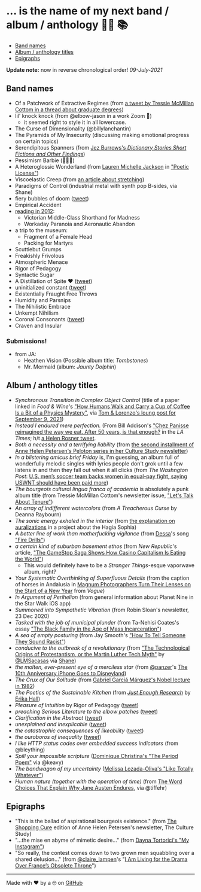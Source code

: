 # … is the name of my next band / album / anthology 🤘🏽 📚

* [Band names](#band-names)
* [Album / anthology titles](#album--anthology-titles)
* [Epigraphs](#epigraphs)

**Update note:** now in reverse chronological order! _09-July-2021_

## Band names

* Of a Patchwork of Extractive Regimes (from [a tweet by Tressie McMillan Cottom in a thread about graduate degrees](https://twitter.com/tressiemcphd/status/1413326273842122753))
* lil' knock knock (from @elbow-jason in a work Zoom 🤣)
   * it seemed right to style it in all lowercase.
* The Curse of Dimensionality (@billylanchantin)
* The Pyramids of My Insecurity (discussing making emotional progress on certain topics)
* Serendipitous Spanners (from [Jez Burrows's _Dictionary Stories Short Fictions and Other Findings_](http://www.dictionarystories.com/))
* Pessimism Barbie (🙋🏽‍♀️)
* A Heteroglossic Wonderland (from [Lauren Michelle Jackson](http://laurjackson.com) in ["Poetic License"](http://reallifemag.com/poetic-license/))
* Viscoelastic Creep (from [an article about stretching](https://www.elitefts.com/education/rehab-recovery/digging-deeper-stretching/))
* Paradigms of Control (industrial metal with synth pop B-sides, via Shane)
* fiery bubbles of doom ([tweet](https://twitter.com/dotsara/status/1091160179))
* Empirical Accident
* [reading in 2012](https://twitter.com/dotsara/status/275839537245204480):
   * Victorian Middle-Class Shorthand for Madness
   * Workaday Paranoia and Aeronautic Abandon
* a trip to the museum:
   * Fragment of a Female Head
   * Packing for Martyrs
* Scuttlebut Grumps 
* Freakishly Frivolous
* Atmospheric Menace
* Rigor of Pedagogy
* Syntactic Sugar
* A Distillation of Spite ❤️ ([tweet](https://twitter.com/dotsara/status/368803252839542784))
* uninitialized constant ([tweet](https://twitter.com/dotsara/status/369915971034562560))
* Existentially Fraught Free Throws
* Humidity and Parsnips
* The Nihilistic Embrace
* Unkempt Nihilism
* Coronal Consonants ([tweet](https://twitter.com/dotsara/status/486901934767357952))
* Craven and Insular 

### Submissions!

* from JA:
   * Heathen Vision (Possible album title: _Tombstones_)
   * Mr. Mermaid (album: _Jaunty Dolphin_)

## Album / anthology titles

* _Synchronous Transition in Complex Object Control_ (title of a paper linked in _Food & Wine_'s ["How Humans Walk and Carry a Cup of Coffee Is a Bit of a Physics Mystery"](https://www.foodandwine.com/news/coffee-walking-balance-physics), via [Tom & Lorenzo's loung post for September 9, 2021](https://tomandlorenzo.com/2021/09/t-lounge-for-september-9th-2021/))
* _Instead I endured mere perfection._ (From Bill Addison's ["Chez Panisse reimagined the way we eat. After 50 years, is that enough?](https://www.latimes.com/food/story/2021-08-19/chez-panisse-50th-anniversary-alice-waters-bill-addison) in the _LA Times_; h/t [a Helen Rosner tweet](https://twitter.com/hels/status/1428770881405440007).
* _Both a necessity and a terrifying liability_ (from [the second installment of Anne Helen Petersen's Peloton series in her Culture Study newsletter](https://annehelen.substack.com/p/the-parameters-of-peloton-celebrity))
* _In a blistering amicus brief Friday_ is, I'm guessing, an album full of wonderfully melodic singles with lyrics people don't grok until a few listens in and then they fall out when it all clicks (from _The Washngton Post_: [U.S. men’s soccer team backs women in equal-pay fight, saying USWNT should have been paid more](https://www.washingtonpost.com/sports/2021/07/30/usmnt-supports-uswnt-equal-pay/))
* _The bourgeois cultural lingua franca of academia_ is absolutely a punk album title (from Tressie McMillan Cottom's newsletter issue, ["Let's Talk About Tenure"](https://tressie.substack.com/p/lets-talk-about-tenure)) 
* _An array of indifferent watercolors_ (from _A Treacherous Curse_ by Deanna Raybourn)
* _The sonic energy exhaled in the interior_ (from [the explanation on auralizations](https://hagiasophia.stanford.edu/) in a project about the Hagia Sophia)
* _A better line of work than motherfucking vigilance_ (from [Dessa](https://twitter.com/dessadarling)'s song ["Fire Drills"](https://dessa.bandcamp.com/track/fire-drills))
* _a certain kind of suburban basement ethos_ (from _New Republic_'s article, ["The GameStop Saga Shows How Casino Capitalism Is Eating the World"](https://newrepublic.com/article/161082/gamestop-saga-shows-casino-capitalism-eating-world))
   - This would definitely have to be a _Stranger Things_-esque vaporwave album, right?
* _Your Systematic Overthinking of Superfluous Details_ (from the caption of horses in Andalusia in [Magnum Photographers Turn Their Lenses on the Start of a New Year](https://www.vogue.com/article/magnum-photographer-portraits-2021) from _Vogue_)
* _In Argument of Perihelion_ (from general information about Planet Nine in the Star Walk iOS app)
* _Summoned into Sympathetic Vibration_ (from Robin Sloan's newsletter, 23 Dec 2020)
* _Tasked with the job of municipal plunder_ (from Ta-Nehisi Coates's essay ["The Black Family in the Age of Mass Incarceration"](https://www.theatlantic.com/magazine/archive/2015/10/the-black-family-in-the-age-of-mass-incarceration/403246/))
* _A sea of empty posturing_ (from Jay Smooth's ["How To Tell Someone They Sound Racist"](https://www.youtube.com/watch?v=b0Ti-gkJiXc))
* _conducive to the outbreak of a revolutionary_ (from ["The Technological Origins of Protestantism, or the Martin Luther Tech Myth"](https://thefrailestthing.com/2017/06/02/the-technological-origins-of-protestantism-or-the-martin-luther-tech-myth/) by [@LMSacasas](https://twitter.com/@LMSacasas) via [Shane](https://twitter.com/shaneorgn))
* _the molten, ever-present eye of a merciless star_ (from [@panzer](https://twitter.com/panzer)'s [The 10th Anniversary iPhone Goes to Disneyland](https://techcrunch.com/2017/10/31/review-the-iphone-x-goes-to-disneyland/))
* _The Crux of Our Solitude_ (from [Gabriel Garciá Márquez's Nobel lecture in 1982](https://www.nobelprize.org/nobel_prizes/literature/laureates/1982/marquez-lecture.html))
* _The Poetics of the Sustainable Kitchen_ (from [_Just Enough Research_](https://abookapart.com/products/just-enough-research) by [Erika Hall](https://twitter.com/mulegirl))
* _Pleasure of Intuition_ by Rigor of Pedagogy ([tweet](https://twitter.com/dotsara/status/344176498879639552))
* _preaching Serious Literature to the elbow patches_ ([tweet](https://twitter.com/dotsara/status/751502543167950848))
* _Clarification in the Abstract_ ([tweet](https://twitter.com/dotsara/status/363323960265416704))
* _unexplained and inexplicable_ ([tweet](https://twitter.com/dotsara/status/751502543167950848))
* _the catastrophic consequences of likeability_ ([tweet](https://twitter.com/dotsara/status/789505735465984000))
* _the ouroboros of inequality_ ([tweet](https://twitter.com/dotsara/status/834524181194608640))
* _I like HTTP status codes over embedded success indicators_ (from @bleything)
* _Spill your impossible scripture_ ([Dominique Christina's "The Period Poem"](https://www.youtube.com/watch?v=4vu2BsePvoI) via @keavy)
* _The bandwagon of my uncertainty_ ([Melissa Lozada-Oliva's "Like Totally Whatever"](https://www.youtube.com/watch?v=me4_QwmaNoQ))
* _Human nature (together with the operation of time)_ (from [The Word Choices That Explain Why Jane Austen Endures](https://www.nytimes.com/2017/07/06/upshot/the-word-choices-that-explain-why-jane-austen-endures.html), via @tiffehr)

## Epigraphs

* "This is the ballad of aspirational bourgeois existence." (from [The Shopping Cure](https://annehelen.substack.com/p/the-shopping-cure) edition of Anne Helen Petersen's newsletter, The Culture Study)
* "…the mise en abyme of mimetic desire…" (from [Dayna Tortorici's "My Instagram"](https://nplusonemag.com/issue-36/essays/my-instagram/))
* "So really, the contest comes down to two grown men squabbling over a shared delusion…" (from [@claire_lampen](https://twitter.com/claire_lampen)'s "[I Am Living for the Drama Over France’s Obsolete Throne](https://www.thecut.com/2019/01/henri-dorleans-dies-spat-over-french-throne-lives-on.html)")


-----
Made with ❤️ by a 🤓 on [GitHub](https://github.com/dotsara/is-the-name/)
